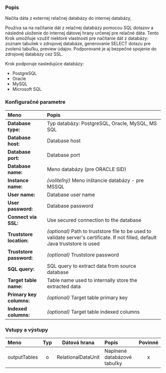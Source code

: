 ### Popis

Načíta dáta z externej relačnej databázy do internej databázy,

Používa sa na načítanie dát z relačnej databázy pomocou SQL dotazov a následné uloženie do internej dátovej hrany určenej pre relačné dáta.
Tento Krok umožňuje vzužiť niektoré vlastnosti pre načítanie dát z databázy: zoznam tabuliek v zdrojovej databáze, generovanie SELECT dotazu pre zvolenú tabuľku, preview údajov.
Podporované je aj bezpečné spojenie do zdrojovej databázy cez SSL.

Krok podporuje nasledujúce databázy:
* PostgreSQL
* Oracle
* MySQL
* Microsoft SQL

### Konfiguračné parametre

| Meno | Popis |
|:----|:----|
|**Database type:** |Typ databázy: PostgreSQL, Oracle, MySQL, MS SQL |
|**Database host:** |Database host |
|**Database port:** |Database port |
|**Database name:** |Meno databázy (pre ORACLE SID) |
|**Instance name:** | *(voliteľný)* Meno inštancie databázy - pre MSSQL |
|**User name:** |Database user name |
|**User password:** |Database password |
|**Connect via SSL:** |Use secured connection to the database |
|**Truststore location:** |*(optional)* Path to truststore file to be used to validate server's certificate. If not filled, default Java truststore is used |
|**Truststore password:** |*(optional)* Truststore password |
|**SQL query:** |SQL query to extract data from source database |
|**Target table name:** |Table name used to internally store the extracted data |
|**Primary key columns:** |*(optional)* Target table primary key |
|**Indexed columns:** |*(optional)* Target table indexed columns |

### Vstupy a výstupy ###

|Meno |Typ | Dátová hrana | Popis | Povinné |
|:---|:---:|:---:|:---|:---:|
|outputTables |o    |RelationalDataUnit | Naplnené databázové tabuľky |x|
